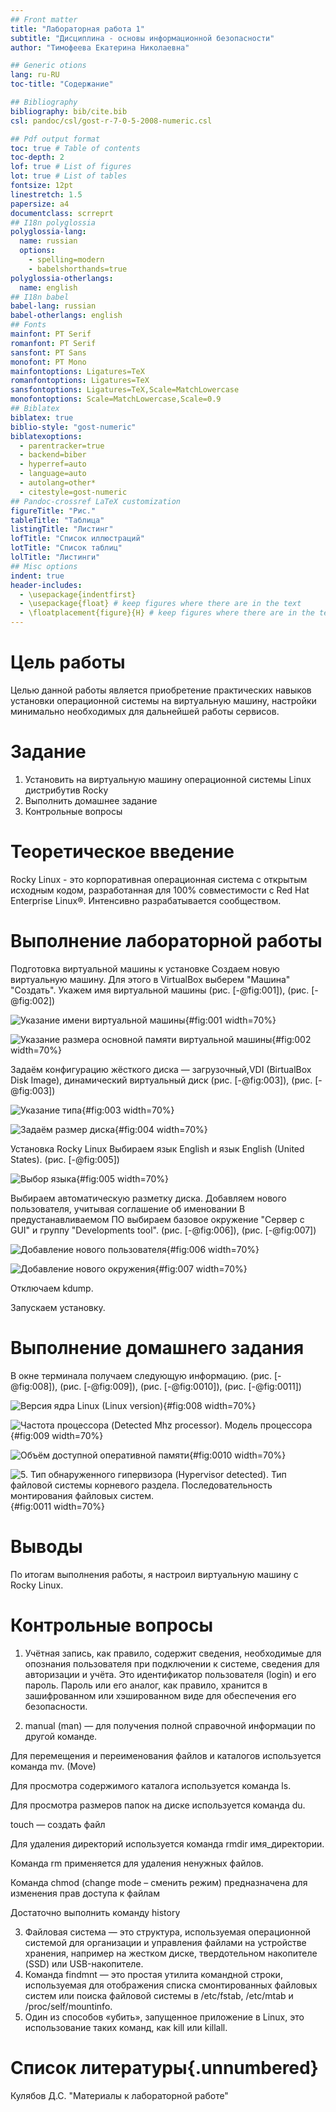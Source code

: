 ```yaml
---
## Front matter
title: "Лабораторная работа 1"
subtitle: "Дисциплина - основы информационной безопасности"
author: "Тимофеева Екатерина Николаевна"

## Generic otions
lang: ru-RU
toc-title: "Содержание"

## Bibliography
bibliography: bib/cite.bib
csl: pandoc/csl/gost-r-7-0-5-2008-numeric.csl

## Pdf output format
toc: true # Table of contents
toc-depth: 2
lof: true # List of figures
lot: true # List of tables
fontsize: 12pt
linestretch: 1.5
papersize: a4
documentclass: scrreprt
## I18n polyglossia
polyglossia-lang:
  name: russian
  options:
	- spelling=modern
	- babelshorthands=true
polyglossia-otherlangs:
  name: english
## I18n babel
babel-lang: russian
babel-otherlangs: english
## Fonts
mainfont: PT Serif
romanfont: PT Serif
sansfont: PT Sans
monofont: PT Mono
mainfontoptions: Ligatures=TeX
romanfontoptions: Ligatures=TeX
sansfontoptions: Ligatures=TeX,Scale=MatchLowercase
monofontoptions: Scale=MatchLowercase,Scale=0.9
## Biblatex
biblatex: true
biblio-style: "gost-numeric"
biblatexoptions:
  - parentracker=true
  - backend=biber
  - hyperref=auto
  - language=auto
  - autolang=other*
  - citestyle=gost-numeric
## Pandoc-crossref LaTeX customization
figureTitle: "Рис."
tableTitle: "Таблица"
listingTitle: "Листинг"
lofTitle: "Список иллюстраций"
lotTitle: "Список таблиц"
lolTitle: "Листинги"
## Misc options
indent: true
header-includes:
  - \usepackage{indentfirst}
  - \usepackage{float} # keep figures where there are in the text
  - \floatplacement{figure}{H} # keep figures where there are in the text
---
```


# Цель работы

Целью данной работы является приобретение практических навыков установки операционной системы на виртуальную машину, настройки минимально необходимых для дальнейшей работы сервисов.

# Задание

1. Установить на виртуальную машину операционной системы Linux дистрибутив Rocky
2. Выполнить домашнее задание
3. Контрольные вопросы

# Теоретическое введение

Rocky Linux - это корпоративная операционная система с открытым исходным кодом, разработанная для 100% совместимости с Red Hat Enterprise Linux®. Интенсивно разрабатывается сообществом.

                                                             
# Выполнение лабораторной работы

Подготовка виртуальной машины к установке Создаем новую виртуальную машину. Для этого в VirtualBox выберем "Машина" "Создать". Укажем имя виртуальной машины (рис. [-@fig:001]), (рис. [-@fig:002])

![Указание имени виртуальной машины](image/1.jpg){#fig:001 width=70%}

![Указание размера основной памяти виртуальной машины](image/2.jpg){#fig:002 width=70%}

Задаём конфигурацию жёсткого диска — загрузочный,VDI (BirtualBox Disk Image), динамический виртуальный диск (рис. [-@fig:003]), (рис. [-@fig:003])

![Указание типа](image/3.jpg){#fig:003 width=70%}

![Задаём размер диска](image/4.jpg){#fig:004 width=70%}

Установка Rocky Linux
Выбираем язык English и язык English (United States). (рис. [-@fig:005])

![Выбор языка](image/5.jpg){#fig:005 width=70%}

Выбираем автоматическую разметку диска.
Добавляем нового пользователя, учитывая соглашение об именовании
В предустанавливаемом ПО выбираем базовое окружение "Сервер с GUI" и группу "Developments tool". (рис. [-@fig:006]), (рис. [-@fig:007])

![Добавление нового пользователя](image/6.jpg){#fig:006 width=70%}

![Добавление нового окружения](image/7.jpg){#fig:007 width=70%}

Отключаем kdump.

Запускаем установку.

# Выполнение домашнего задания

В окне терминала получаем следующую информацию. (рис. [-@fig:008]), (рис. [-@fig:009]), (рис. [-@fig:0010]), (рис. [-@fig:0011])

![Версия ядра Linux (Linux version)](image/8.jpg){#fig:008 width=70%}

![Частота процессора (Detected Mhz processor). Модель процессора](image/9.jpg){#fig:009 width=70%}

![Объём доступной оперативной памяти](image/10.jpg){#fig:0010 width=70%}

![5. Тип обнаруженного гипервизора (Hypervisor detected). Тип файловой системы корневого раздела. Последовательность монтирования файловых систем.](image/11.jpg){#fig:0011 width=70%}

# Выводы

По итогам выполнения работы, я настроил виртуальную машину с Rocky Linux.

# Контрольные вопросы

1. Учётная запись, как правило, содержит сведения, необходимые для опознания пользователя при подключении к системе, сведения для авторизации и учёта. Это идентификатор пользователя (login) и его пароль. Пароль или его аналог, как правило, хранится в зашифрованном или хэшированном виде для обеспечения его безопасности.

2. manual (man) — для получения полной справочной информации по другой команде.

Для перемещения и переименования файлов и каталогов используется команда mv. (Move)

Для просмотра содержимого каталога используется команда ls.

Для просмотра размеров папок на диске используется команда du.

touch — создать файл

Для удаления директорий используется команда rmdir имя_директории.

Команда rm применяется для удаления ненужных файлов.

Команда chmod (change mode – сменить режим) предназначена для изменения прав доступа к файлам

Достаточно выполнить команду history

3. Файловая система — это структура, используемая операционной системой для организации и управления файлами на устройстве хранения, например на жестком диске, твердотельном накопителе (SSD) или USB-накопителе.
4. Команда findmnt — это простая утилита командной строки, используемая для отображения списка смонтированных файловых систем или поиска файловой системы в /etc/fstab, /etc/mtab и /proc/self/mountinfo.
5. Один из способов «убить», запущенное приложение в Linux, это использование таких команд, как kill или killall.


# Список литературы{.unnumbered}

Кулябов Д.С. "Материалы к лабораторной работе"
